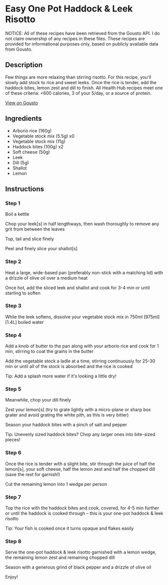# Easy One Pot Haddock & Leek Risotto

NOTICE: All of these recipes have been retrieved from the Gousto API. I do not claim ownership of any recipes in these files. These recipes are provided for informational purposes only, based on publicly available data from Gousto.

## Description

Few things are more relaxing than stirring risotto. For this recipe, you'll slowly add stock to rice and sweet leeks. Once the rice is tender, add the haddock bites, lemon zest and dill to finish. All Health Hub recipes meet one of these criteria: <600 calories, 3 of your 5/day, or a source of protein.

[View on Gousto](https://www.gousto.co.uk/recipes/cookbook/easy-one-pot-haddock-leek-risotto)

## Ingredients

- Arborio rice (160g)
- Vegetable stock mix (5.5g) x0
- Vegetable stock mix (11g)
- Haddock bites (100g) x2
- Soft cheese (50g)
- Leek
- Dill (5g)
- Shallot
- Lemon

## Instructions


### Step 1

Boil a kettle

Chop your leek[s]<span class="text-danger"> </span>in half lengthways, then wash thoroughly to remove any grit from between the leaves

Top, tail and slice finely

Peel and finely slice your shallot[s]


### Step 2

Heat a large, wide-based pan (preferably non-stick with a matching lid) with a drizzle of olive oil over a medium heat

Once hot, add the sliced leek and shallot and cook for 3-4 min or until starting to soften


### Step 3

While the leek softens, dissolve your vegetable stock mix in 750ml <span class="text-purple">[975ml]</span><span class="text-danger"> [1.4L]</span> boiled water


### Step 4

Add a knob of butter to the pan along with your arborio rice and cook for 1 min, stirring to coat the grains in the butter

Add the vegetable stock a ladle at a time, stirring continuously for 25-30 min or until all of the stock is absorbed and the rice is cooked

Tip: Add a splash more water if it's looking a little dry!


### Step 5

Meanwhile, chop your dill finely

Zest your lemon[s] (try to grate lightly with a micro-plane or sharp box grater and avoid grating the white pith, as this is very bitter)

Season your haddock bites with a pinch of salt and pepper

Tip: Unevenly sized haddock bites? Chop any larger ones into bite-sized pieces!


### Step 6

Once the rice is tender with a slight bite, stir through the juice of half the<span class="text-danger"> </span>lemon[s], your soft cheese, half the lemon zest and half the chopped dill (save the rest for garnish!)

Cut the remaining lemon into 1 wedge per person


### Step 7

Top the rice with the haddock bites and cook, covered, for 4-5 min further or until the haddock is cooked through – this is your one-pot haddock & leek risotto

Tip: Your fish is cooked once it turns opaque and flakes easily

### Step 8

Serve the one-pot haddock & leek risotto garnished with a lemon wedge, the remaining lemon zest and remaining chopped dill

Season with a generous grind of black pepper and a drizzle of olive oil

Enjoy!

